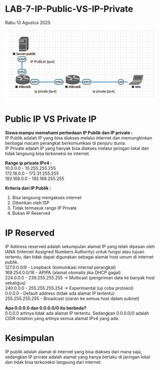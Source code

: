 # LAB-7-IP-Public-VS-IP-Private
Rabu 13 Agustus 2025

![foto](ip.png)
# Public IP VS Private IP
  **Siswa mampu memahami perbedaan IP Publik dan IP private :**  
  IP Publik adalah IP yang bisa diakses melalui internet dan memungkinkan berbagai macam perangkat berkomunikasi di penjuru dunia.  
  IP Private adalah IP yang hanyak bisa diakses melalui jaringan lokal dan tidak langsung bisa terkoneksi ke internet.  
    
  **Range ip private IPv4 :**  
  10.0.0.0    - 10.255.255.255  
  172.16.0.0  - 172.31.255.255  
  192.168.0.0 - 192.168.255.255  
  
  **Kriteria dari IP Publik :**  
  1. Bisa langsung mengakses internet  
  2. DIberikan oleh ISP  
  3. Tidak termasuk range IP Private  
  4. Bukan IP Reserved  

# IP Reserved  
  IP Address reserved adalah sekumpulan alamat IP yang telah dipesan oleh IANA (Internet Assigned Numbers Authority) untuk fungsi atau tujuan tertentu, dan tidak dapat digunakan sebagai alamat host umum di internet publik.  
  127.0.0.0/8 - Loopback (komunikasi internal perangkat)  
  169.254.0.0/16 - APIPA (alamat otomatis jika DHCP gagal)  
  224.0.0.0 - 239.255.255.255 → Multicast (pengiriman data ke banyak host sekaligus)  
  240.0.0.0 - 255.255.255.254 → Experimental (uji coba protokol)  
  0.0.0.0 - Default address (tidak ada alamat IP tertentu)  
  255.255.255.255 - Broadcast (siaran ke semua host dalam subnet)  

  **Apa 0.0.0.0 dan 0.0.0.0/0 itu berbeda?**  
    0.0.0.0 artinya tidak ada alamat IP tertentu. Sedangkan 0.0.0.0/0 adalah CIDR notation yang artinya semua alamat IPv4 yang ada.  

# Kesimpulan
  IP publik adalah alamat di internet yang bisa diakses dari mana saja, sedangkan IP private adalah alamat yang hanya berlaku di jaringan lokal dan tidak bisa terkoneksi langsung dari internet.
